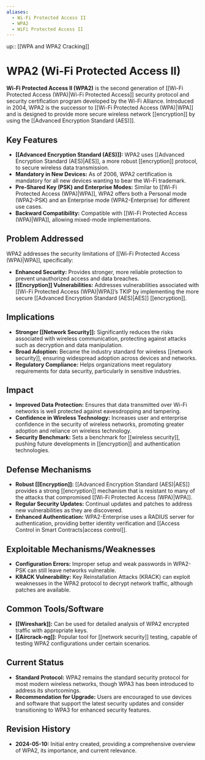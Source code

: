 ```yaml
---
aliases:
  - Wi-Fi Protected Access II
  - WPA2
  - WiFi Protected Access II
---
```

up:: [[WPA and WPA2 Cracking]]
# WPA2 (Wi-Fi Protected Access II)

**Wi-Fi Protected Access II (WPA2)** is the second generation of [[Wi-Fi Protected Access (WPA)|Wi-Fi Protected Access]] security protocol and security certification program developed by the Wi-Fi Alliance. Introduced in 2004, WPA2 is the successor to [[Wi-Fi Protected Access (WPA)|WPA]] and is designed to provide more secure wireless network [[encryption]] by using the [[Advanced Encryption Standard (AES)]].

## Key Features

- **[[Advanced Encryption Standard (AES)]]:** WPA2 uses [[Advanced Encryption Standard (AES)|AES]], a more robust [[encryption]] protocol, to secure wireless data transmission.
- **Mandatory in New Devices:** As of 2006, WPA2 certification is mandatory for all new devices wanting to bear the Wi-Fi trademark.
- **Pre-Shared Key (PSK) and Enterprise Modes:** Similar to [[Wi-Fi Protected Access (WPA)|WPA]], WPA2 offers both a Personal mode (WPA2-PSK) and an Enterprise mode (WPA2-Enterprise) for different use cases.
- **Backward Compatibility:** Compatible with [[Wi-Fi Protected Access (WPA)|WPA]], allowing mixed-mode implementations.

## Problem Addressed

WPA2 addresses the security limitations of [[Wi-Fi Protected Access (WPA)|WPA]], specifically:

- **Enhanced Security:** Provides stronger, more reliable protection to prevent unauthorized access and data breaches.
- **[[Encryption]] Vulnerabilities:** Addresses vulnerabilities associated with [[Wi-Fi Protected Access (WPA)|WPA]]’s TKIP by implementing the more secure [[Advanced Encryption Standard (AES)|AES]] [[encryption]].

## Implications

- **Stronger [[Network Security]]:** Significantly reduces the risks associated with wireless communication, protecting against attacks such as decryption and data manipulation.
- **Broad Adoption:** Became the industry standard for wireless [[network security]], ensuring widespread adoption across devices and networks.
- **Regulatory Compliance:** Helps organizations meet regulatory requirements for data security, particularly in sensitive industries.

## Impact

- **Improved Data Protection:** Ensures that data transmitted over Wi-Fi networks is well protected against eavesdropping and tampering.
- **Confidence in Wireless Technology:** Increases user and enterprise confidence in the security of wireless networks, promoting greater adoption and reliance on wireless technology.
- **Security Benchmark:** Sets a benchmark for [[wireless security]], pushing future developments in [[encryption]] and authentication technologies.

## Defense Mechanisms

- **Robust [[Encryption]]:** [[Advanced Encryption Standard (AES)|AES]] provides a strong [[encryption]] mechanism that is resistant to many of the attacks that compromised [[Wi-Fi Protected Access (WPA)|WPA]].
- **Regular Security Updates:** Continual updates and patches to address new vulnerabilities as they are discovered.
- **Enhanced Authentication:** WPA2-Enterprise uses a RADIUS server for authentication, providing better identity verification and [[Access Control in Smart Contracts|access control]].

## Exploitable Mechanisms/Weaknesses

- **Configuration Errors:** Improper setup and weak passwords in WPA2-PSK can still leave networks vulnerable.
- **KRACK Vulnerability:** Key Reinstallation Attacks (KRACK) can exploit weaknesses in the WPA2 protocol to decrypt network traffic, although patches are available.

## Common Tools/Software

- **[[Wireshark]]:** Can be used for detailed analysis of WPA2 encrypted traffic with appropriate keys.
- **[[Aircrack-ng]]:** Popular tool for [[network security]] testing, capable of testing WPA2 configurations under certain scenarios.

## Current Status

- **Standard Protocol:** WPA2 remains the standard security protocol for most modern wireless networks, though WPA3 has been introduced to address its shortcomings.
- **Recommendation for Upgrade:** Users are encouraged to use devices and software that support the latest security updates and consider transitioning to WPA3 for enhanced security features.

## Revision History

- **2024-05-10:** Initial entry created, providing a comprehensive overview of WPA2, its importance, and current relevance.